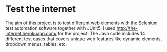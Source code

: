 # Test the internet
 The aim of this project is to test different web elements with the Selenium test automation software together with JUnit5. I used http://the-internet.herokuapp.com/ for the project. The Java code includes 14 different test cases that covers unique web features like dynamic elements, dropdown menus, tables, etc.

